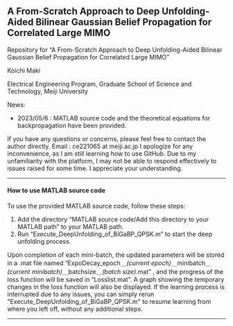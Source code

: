 ## A From-Scratch Approach to Deep Unfolding-Aided Bilinear Gaussian Belief Propagation for Correlated Large MIMO

Repository for “A From-Scratch Approach to Deep Unfolding-Aided Bilinear Gaussian Belief Propagation for Correlated Large MIMO”

Koichi Maki

Electrical Engineering Program, Graduate School of Science and Technology, Meiji University

News:

- 2023/05/6 : MATLAB source code and the theoretical equations for backpropagation have been provided.

If you have any questions or concerns, please feel free to contact the author directly. 
Email : ce221065 at meiji.ac.jp
I apologize for any inconvenience, as I am still learning how to use GitHub. Due to my unfamiliarity with the platform, I may not be able to respond effectively to issues raised for some time. I appreciate your understanding.

------

#### How to use MATLAB source code

To use the provided MATLAB source code, follow these steps:

1. Add the directory “MATLAB source code/Add this directory to your MATLAB path” to your MATLAB path.
2. Run “Execute_DeepUnfolding_of_BiGaBP_QPSK.m” to start the deep unfolding process.

Upon completion of each mini-batch, the updated parameters will be stored in a .mat file named “ExpoDecay_epoch＿*(current epoch)*＿minibatch＿*(current minibatch)*＿batchsize＿*(batch size)*.mat” , and the progress of the loss function will be saved in “Losslist.mat”. A graph showing the temporary changes in the loss function will also be  displayed. If the learning process is interrupted due to any issues, you can simply rerun "Execute_DeepUnfolding_of_BiGaBP_QPSK.m" to resume  learning from where you left off, without any additional steps.

------
